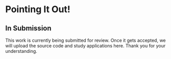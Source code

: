# Pointing It Out! 

## In Submission
This work is currently being submitted for review. Once it gets accepted, we will upload the source code and study applications here. Thank you for your understanding.
